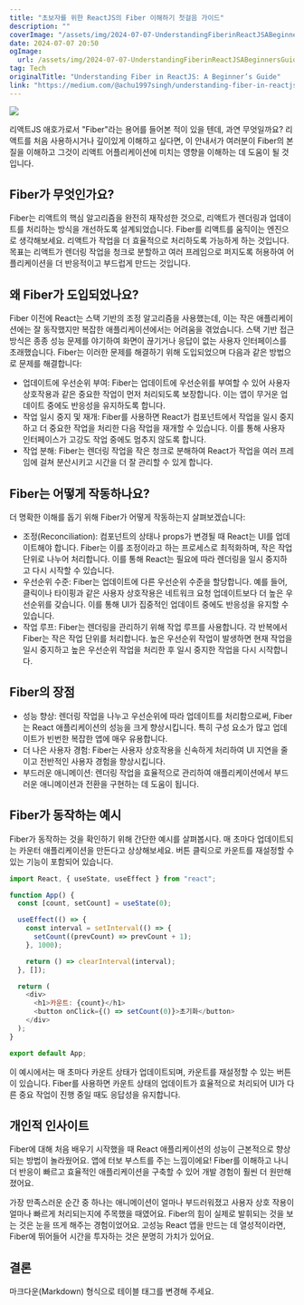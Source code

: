 ```yaml
---
title: "초보자를 위한 ReactJS의 Fiber 이해하기 첫걸음 가이드"
description: ""
coverImage: "/assets/img/2024-07-07-UnderstandingFiberinReactJSABeginnersGuide_0.png"
date: 2024-07-07 20:50
ogImage:
  url: /assets/img/2024-07-07-UnderstandingFiberinReactJSABeginnersGuide_0.png
tag: Tech
originalTitle: "Understanding Fiber in ReactJS: A Beginner’s Guide"
link: "https://medium.com/@achu1997singh/understanding-fiber-in-reactjs-a-beginners-guide-f8382dd37585"
---
```


<img src="/assets/img/2024-07-07-UnderstandingFiberinReactJSABeginnersGuide_0.png" />

리액트JS 애호가로서 "Fiber"라는 용어를 들어본 적이 있을 텐데, 과연 무엇일까요? 리액트를 처음 사용하시거나 깊이있게 이해하고 싶다면, 이 안내서가 여러분이 Fiber의 본질을 이해하고 그것이 리액트 어플리케이션에 미치는 영향을 이해하는 데 도움이 될 것입니다.

## Fiber가 무엇인가요?

Fiber는 리액트의 핵심 알고리즘을 완전히 재작성한 것으로, 리액트가 렌더링과 업데이트를 처리하는 방식을 개선하도록 설계되었습니다. Fiber를 리액트를 움직이는 엔진으로 생각해보세요. 리액트가 작업을 더 효율적으로 처리하도록 가능하게 하는 것입니다. 목표는 리액트가 렌더링 작업을 청크로 분할하고 여러 프레임으로 퍼지도록 허용하여 어플리케이션을 더 반응적이고 부드럽게 만드는 것입니다.

<div class="content-ad"></div>

## 왜 Fiber가 도입되었나요?

Fiber 이전에 React는 스택 기반의 조정 알고리즘을 사용했는데, 이는 작은 애플리케이션에는 잘 동작했지만 복잡한 애플리케이션에서는 어려움을 겪었습니다. 스택 기반 접근 방식은 종종 성능 문제를 야기하여 화면이 끊기거나 응답이 없는 사용자 인터페이스를 초래했습니다. Fiber는 이러한 문제를 해결하기 위해 도입되었으며 다음과 같은 방법으로 문제를 해결합니다:

- 업데이트에 우선순위 부여: Fiber는 업데이트에 우선순위를 부여할 수 있어 사용자 상호작용과 같은 중요한 작업이 먼저 처리되도록 보장합니다. 이는 앱이 무거운 업데이트 중에도 반응성을 유지하도록 합니다.
- 작업 일시 중지 및 재개: Fiber를 사용하면 React가 컴포넌트에서 작업을 일시 중지하고 더 중요한 작업을 처리한 다음 작업을 재개할 수 있습니다. 이를 통해 사용자 인터페이스가 고강도 작업 중에도 멈추지 않도록 합니다.
- 작업 분해: Fiber는 렌더링 작업을 작은 청크로 분해하여 React가 작업을 여러 프레임에 걸쳐 분산시키고 시간을 더 잘 관리할 수 있게 합니다.

## Fiber는 어떻게 작동하나요?

<div class="content-ad"></div>

더 명확한 이해를 돕기 위해 Fiber가 어떻게 작동하는지 살펴보겠습니다:

- 조정(Reconciliation): 컴포넌트의 상태나 props가 변경될 때 React는 UI를 업데이트해야 합니다. Fiber는 이를 조정이라고 하는 프로세스로 최적화하며, 작은 작업 단위로 나누어 처리합니다. 이를 통해 React는 필요에 따라 렌더링을 일시 중지하고 다시 시작할 수 있습니다.
- 우선순위 수준: Fiber는 업데이트에 다른 우선순위 수준을 할당합니다. 예를 들어, 클릭이나 타이핑과 같은 사용자 상호작용은 네트워크 요청 업데이트보다 더 높은 우선순위를 갖습니다. 이를 통해 UI가 집중적인 업데이트 중에도 반응성을 유지할 수 있습니다.
- 작업 루프: Fiber는 렌더링을 관리하기 위해 작업 루프를 사용합니다. 각 반복에서 Fiber는 작은 작업 단위를 처리합니다. 높은 우선순위 작업이 발생하면 현재 작업을 일시 중지하고 높은 우선순위 작업을 처리한 후 일시 중지한 작업을 다시 시작합니다.

## Fiber의 장점

- 성능 향상: 렌더링 작업을 나누고 우선순위에 따라 업데이트를 처리함으로써, Fiber는 React 애플리케이션의 성능을 크게 향상시킵니다. 특히 구성 요소가 많고 업데이트가 빈번한 복잡한 앱에 매우 유용합니다.
- 더 나은 사용자 경험: Fiber는 사용자 상호작용을 신속하게 처리하여 UI 지연을 줄이고 전반적인 사용자 경험을 향상시킵니다.
- 부드러운 애니메이션: 렌더링 작업을 효율적으로 관리하여 애플리케이션에서 부드러운 애니메이션과 전환을 구현하는 데 도움이 됩니다.

<div class="content-ad"></div>

## Fiber가 동작하는 예시

Fiber가 동작하는 것을 확인하기 위해 간단한 예시를 살펴봅시다. 매 초마다 업데이트되는 카운터 애플리케이션을 만든다고 상상해보세요. 버튼 클릭으로 카운트를 재설정할 수 있는 기능이 포함되어 있습니다.

```js
import React, { useState, useEffect } from "react";

function App() {
  const [count, setCount] = useState(0);

  useEffect(() => {
    const interval = setInterval(() => {
      setCount((prevCount) => prevCount + 1);
    }, 1000);

    return () => clearInterval(interval);
  }, []);

  return (
    <div>
      <h1>카운트: {count}</h1>
      <button onClick={() => setCount(0)}>초기화</button>
    </div>
  );
}

export default App;
```

이 예시에서는 매 초마다 카운트 상태가 업데이트되며, 카운트를 재설정할 수 있는 버튼이 있습니다. Fiber를 사용하면 카운트 상태의 업데이트가 효율적으로 처리되어 UI가 다른 중요 작업이 진행 중일 때도 응답성을 유지합니다.

<div class="content-ad"></div>

## 개인적 인사이트

Fiber에 대해 처음 배우기 시작했을 때 React 애플리케이션의 성능이 근본적으로 향상되는 방법이 놀라웠어요. 앱에 터보 부스트를 주는 느낌이에요! Fiber를 이해하고 나니 더 반응이 빠르고 효율적인 애플리케이션을 구축할 수 있어 개발 경험이 훨씬 더 원만해졌어요.

가장 만족스러운 순간 중 하나는 애니메이션이 얼마나 부드러워졌고 사용자 상호 작용이 얼마나 빠르게 처리되는지에 주목했을 때였어요. Fiber의 힘이 실제로 발휘되는 것을 보는 것은 눈을 뜨게 해주는 경험이었어요. 고성능 React 앱을 만드는 데 열성적이라면, Fiber에 뛰어들어 시간을 투자하는 것은 분명히 가치가 있어요.

## 결론

<div class="content-ad"></div>

마크다운(Markdown) 형식으로 테이블 태그를 변경해 주세요.
